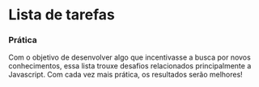 # Lista de tarefas
### Prática
Com o objetivo de desenvolver algo que incentivasse a busca por novos conhecimentos, essa lista trouxe desafios relacionados principalmente a Javascript. Com cada vez mais prática, os resultados serão melhores! 
